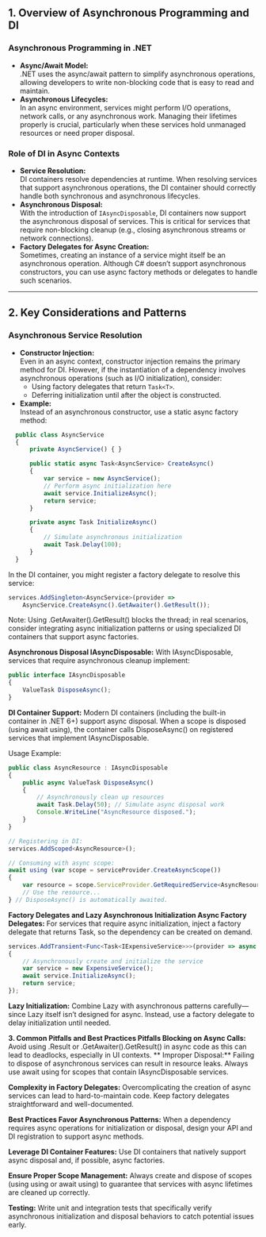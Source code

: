 ## 1. Overview of Asynchronous Programming and DI

### Asynchronous Programming in .NET
- **Async/Await Model:**  
  .NET uses the async/await pattern to simplify asynchronous operations, allowing developers to write non-blocking code that is easy to read and maintain.
- **Asynchronous Lifecycles:**  
  In an async environment, services might perform I/O operations, network calls, or any asynchronous work. Managing their lifetimes properly is crucial, particularly when these services hold unmanaged resources or need proper disposal.

### Role of DI in Async Contexts
- **Service Resolution:**  
  DI containers resolve dependencies at runtime. When resolving services that support asynchronous operations, the DI container should correctly handle both synchronous and asynchronous lifecycles.
- **Asynchronous Disposal:**  
  With the introduction of `IAsyncDisposable`, DI containers now support the asynchronous disposal of services. This is critical for services that require non-blocking cleanup (e.g., closing asynchronous streams or network connections).
- **Factory Delegates for Async Creation:**  
  Sometimes, creating an instance of a service might itself be an asynchronous operation. Although C# doesn’t support asynchronous constructors, you can use async factory methods or delegates to handle such scenarios.

---

## 2. Key Considerations and Patterns

### Asynchronous Service Resolution
- **Constructor Injection:**  
  Even in an async context, constructor injection remains the primary method for DI. However, if the instantiation of a dependency involves asynchronous operations (such as I/O initialization), consider:
  - Using factory delegates that return `Task<T>`.
  - Deferring initialization until after the object is constructed.
- **Example:**  
  Instead of an asynchronous constructor, use a static async factory method:
```typescript
  public class AsyncService
  {
      private AsyncService() { }

      public static async Task<AsyncService> CreateAsync()
      {
          var service = new AsyncService();
          // Perform async initialization here
          await service.InitializeAsync();
          return service;
      }

      private async Task InitializeAsync()
      {
          // Simulate asynchronous initialization
          await Task.Delay(100);
      }
  }
```

In the DI container, you might register a factory delegate to resolve this service:

```typescript
services.AddSingleton<AsyncService>(provider => 
    AsyncService.CreateAsync().GetAwaiter().GetResult());
```
Note: Using .GetAwaiter().GetResult() blocks the thread; in real scenarios, consider integrating async initialization patterns or using specialized DI containers that support async factories.

**Asynchronous Disposal
IAsyncDisposable:**
With IAsyncDisposable, services that require asynchronous cleanup implement:

```typescript
public interface IAsyncDisposable
{
    ValueTask DisposeAsync();
}
```
**DI Container Support:**
Modern DI containers (including the built-in container in .NET 6+) support async disposal. When a scope is disposed (using await using), the container calls DisposeAsync() on registered services that implement IAsyncDisposable.

Usage Example:

```typescript
public class AsyncResource : IAsyncDisposable
{
    public async ValueTask DisposeAsync()
    {
        // Asynchronously clean up resources
        await Task.Delay(50); // Simulate async disposal work
        Console.WriteLine("AsyncResource disposed.");
    }
}

// Registering in DI:
services.AddScoped<AsyncResource>();

// Consuming with async scope:
await using (var scope = serviceProvider.CreateAsyncScope())
{
    var resource = scope.ServiceProvider.GetRequiredService<AsyncResource>();
    // Use the resource...
} // DisposeAsync() is automatically awaited.
```

**Factory Delegates and Lazy Asynchronous Initialization
Async Factory Delegates:**
For services that require async initialization, inject a factory delegate that returns Task<T>, so the dependency can be created on demand.

```typescript
services.AddTransient<Func<Task<IExpensiveService>>>(provider => async () =>
{
    // Asynchronously create and initialize the service
    var service = new ExpensiveService();
    await service.InitializeAsync();
    return service;
});
```
**Lazy Initialization:**
Combine Lazy<T> with asynchronous patterns carefully—since Lazy<T> itself isn’t designed for async. Instead, use a factory delegate to delay initialization until needed.

**3. Common Pitfalls and Best Practices
Pitfalls
Blocking on Async Calls:**
Avoid using .Result or .GetAwaiter().GetResult() in async code as this can lead to deadlocks, especially in UI contexts.
**
Improper Disposal:**
Failing to dispose of asynchronous services can result in resource leaks. Always use await using for scopes that contain IAsyncDisposable services.

**Complexity in Factory Delegates:**
Overcomplicating the creation of async services can lead to hard-to-maintain code. Keep factory delegates straightforward and well-documented.

**Best Practices
Favor Asynchronous Patterns:**
When a dependency requires async operations for initialization or disposal, design your API and DI registration to support async methods.

**Leverage DI Container Features:**
Use DI containers that natively support async disposal and, if possible, async factories.

**Ensure Proper Scope Management:**
Always create and dispose of scopes (using using or await using) to guarantee that services with async lifetimes are cleaned up correctly.

**Testing:**
Write unit and integration tests that specifically verify asynchronous initialization and disposal behaviors to catch potential issues early.